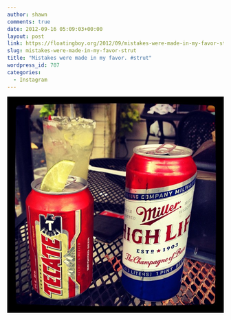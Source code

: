 ```yaml
---
author: shawn
comments: true
date: 2012-09-16 05:09:03+00:00
layout: post
link: https://floatingboy.org/2012/09/mistakes-were-made-in-my-favor-strut/
slug: mistakes-were-made-in-my-favor-strut
title: "Mistakes were made in my favor. #strut"
wordpress_id: 707
categories:
  - Instagram
---
```


![Mistakes were made in my favor. #strut](/assets/media/2012/09/672039beff7511e1b8031231380e76c6_7.jpg)
